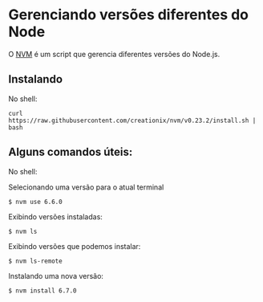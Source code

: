 # Gerenciando versões diferentes do Node

O [NVM](https://github.com/creationix/nvm) é um script que gerencia diferentes versões do Node.js.

## Instalando

No shell:

`curl https://raw.githubusercontent.com/creationix/nvm/v0.23.2/install.sh | bash`

## Alguns comandos úteis:

No shell:

Selecionando uma versão para o atual terminal

`$ nvm use 6.6.0`

Exibindo versões instaladas:

`$ nvm ls`

Exibindo versões que podemos instalar:

`$ nvm ls-remote`

Instalando uma nova versão:

`$ nvm install 6.7.0`
